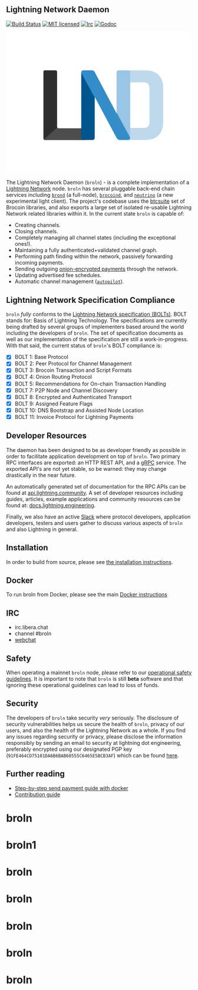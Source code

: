## Lightning Network Daemon

[![Build Status](https://img.shields.io/travis/lightningnetwork/broln.svg)](https://travis-ci.org/lightningnetwork/broln)
[![MIT licensed](https://img.shields.io/badge/license-MIT-blue.svg)](https://github.com/brsuite/broln/blob/master/LICENSE)
[![Irc](https://img.shields.io/badge/chat-on%20libera-brightgreen.svg)](https://web.libera.chat/#broln)
[![Godoc](https://godoc.org/github.com/brsuite/broln?status.svg)](https://godoc.org/github.com/brsuite/broln)

<img src="logo.png">

The Lightning Network Daemon (`broln`) - is a complete implementation of a
[Lightning Network](https://lightning.network) node.  `broln` has several pluggable back-end
chain services including [`brond`](https://github.com/brsuite/brond) (a
full-node), [`brocoind`](https://github.com/brocoin/brocoin), and
[`neutrino`](https://github.com/brsuite/neutrino) (a new experimental light client). The project's codebase uses the
[btcsuite](https://github.com/brsuite/) set of Brocoin libraries, and also
exports a large set of isolated re-usable Lightning Network related libraries
within it.  In the current state `broln` is capable of:
* Creating channels.
* Closing channels.
* Completely managing all channel states (including the exceptional ones!).
* Maintaining a fully authenticated+validated channel graph.
* Performing path finding within the network, passively forwarding incoming payments.
* Sending outgoing [onion-encrypted payments](https://github.com/brsuite/lightning-onion)
through the network.
* Updating advertised fee schedules.
* Automatic channel management ([`autopilot`](https://github.com/brsuite/broln/tree/master/autopilot)).

## Lightning Network Specification Compliance
`broln` _fully_ conforms to the [Lightning Network specification
(BOLTs)](https://github.com/brsuite/lightning-rfc). BOLT stands for:
Basis of Lightning Technology. The specifications are currently being drafted
by several groups of implementers based around the world including the
developers of `broln`. The set of specification documents as well as our
implementation of the specification are still a work-in-progress. With that
said, the current status of `broln`'s BOLT compliance is:

  - [X] BOLT 1: Base Protocol
  - [X] BOLT 2: Peer Protocol for Channel Management
  - [X] BOLT 3: Brocoin Transaction and Script Formats
  - [X] BOLT 4: Onion Routing Protocol
  - [X] BOLT 5: Recommendations for On-chain Transaction Handling
  - [X] BOLT 7: P2P Node and Channel Discovery
  - [X] BOLT 8: Encrypted and Authenticated Transport
  - [X] BOLT 9: Assigned Feature Flags
  - [X] BOLT 10: DNS Bootstrap and Assisted Node Location
  - [X] BOLT 11: Invoice Protocol for Lightning Payments

## Developer Resources

The daemon has been designed to be as developer friendly as possible in order
to facilitate application development on top of `broln`. Two primary RPC
interfaces are exported: an HTTP REST API, and a [gRPC](https://grpc.io/)
service. The exported API's are not yet stable, so be warned: they may change
drastically in the near future.

An automatically generated set of documentation for the RPC APIs can be found
at [api.lightning.community](https://api.lightning.community). A set of developer
resources including guides, articles, example applications and community resources can be found at:
[docs.lightning.engineering](https://docs.lightning.engineering).

Finally, we also have an active
[Slack](https://lightning.engineering/slack.html) where protocol developers, application developers, testers and users gather to
discuss various aspects of `broln` and also Lightning in general.

## Installation
  In order to build from source, please see [the installation
  instructions](docs/INSTALL.md).

## Docker
  To run broln from Docker, please see the main [Docker instructions](docs/DOCKER.md)

## IRC
  * irc.libera.chat
  * channel #broln
  * [webchat](https://web.libera.chat/#broln)

## Safety

When operating a mainnet `broln` node, please refer to our [operational safety
guidelines](docs/safety.md). It is important to note that `broln` is still
**beta** software and that ignoring these operational guidelines can lead to
loss of funds.

## Security

The developers of `broln` take security _very_ seriously. The disclosure of
security vulnerabilities helps us secure the health of `broln`, privacy of our
users, and also the health of the Lightning Network as a whole.  If you find
any issues regarding security or privacy, please disclose the information
responsibly by sending an email to security at lightning dot engineering,
preferably encrypted using our designated PGP key
(`91FE464CD75101DA6B6BAB60555C6465E5BCB3AF`) which can be found
[here](https://gist.githubusercontent.com/Roasbeef/6fb5b52886183239e4aa558f83d085d3/raw/5fa96010af201628bcfa61e9309d9b13d23d220f/security@lightning.engineering).

## Further reading
* [Step-by-step send payment guide with docker](https://github.com/brsuite/broln/tree/master/docker)
* [Contribution guide](https://github.com/brsuite/broln/blob/master/docs/code_contribution_guidelines.md)
# broln
# broln1
# broln
# broln
# broln
# broln
# broln
